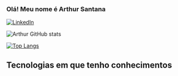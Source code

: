 ### Olá! Meu nome é Arthur Santana

[![LinkedIn](https://img.shields.io/badge/LinkedIn-0077B5?style=for-the-badge&logo=linkedin&logoColor=white)](https://www.linkedin.com/in/arthur-santana-b46162243/)

![Arthur GitHub stats](https://github-readme-stats.vercel.app/api?username=ArthurSantana20&show_icons=true&theme=transparent)

[![Top Langs](https://github-readme-stats.vercel.app/api/top-langs/?username=ArthurSantana20&layout=compact)](https://github.com/ArthurSantana20/github-readme-stats)

## Tecnologias em que tenho conhecimentos

<div style="display:inline_block"><br>
    <img align="center" alt= "Html5" src="https://img.shields.io/badge/HTML5-E34F26?style=for-the-badge&logo=html5&logoColor=white%22/%3E
    <img align="center" alt= "Css" src="https://img.shields.io/badge/CSS3-1572B6?style=for-the-badge&logo=css3&logoColor=white%22/%3E
    <img align="center" alt= "Python" src="https://img.shields.io/badge/Python-3776AB?style=for-the-badge&logo=python&logoColor=white%22/%3E
    <img align="center" alt= "JavaScript" src="https://img.shields.io/badge/JavaScript-323330?style=for-the-badge&logo=javascript&logoColor=F7DF1E%22/%3E
    <img align="center" alt= "Java" src="https://img.shields.io/badge/Java-ED8B00?style=for-the-badge&logo=openjdk&logoColor=white%22/%3E

</div>
